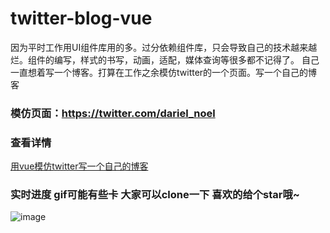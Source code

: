 # twitter-blog-vue

因为平时工作用UI组件库用的多。过分依赖组件库，只会导致自己的技术越来越烂。组件的编写，样式的书写，动画，适配，媒体查询等很多都不记得了。
自己一直想着写一个博客。打算在工作之余模仿twitter的一个页面。写一个自己的博客

### 模仿页面：https://twitter.com/dariel_noel 


### 查看详情
[用vue模仿twitter写一个自己的博客](https://blog.csdn.net/weixin_42565137/article/details/97619525)

### 实时进度 gif可能有些卡 大家可以clone一下 喜欢的给个star哦~
![image](https://github.com/pppercyWang/twitter-blog-vue/blob/master/public/img/demo.gif)